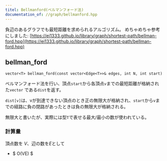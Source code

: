 ```yaml
---
titel: Bellmanford(ベルマンフォード法)
documentation_of: //graph/bellmanford.hpp
---
```


負辺のあるグラフでも最短距離を求められるアルゴリズム。
めちゃめちゃ参考にしました: [https://ei1333.github.io/library/graph/shortest-path/bellman-ford.hpp](https://ei1333.github.io/library/graph/shortest-path/bellman-ford.hpp)

## bellman_ford
```
vector<T> bellman_ford(const vector<Edge<T>>& edges, int N, int start)
```

ベルマンフォード法を行い、頂点`start`から各頂点`v`までの最短距離が格納された`vector`
である`dist`を返す。

`dist[v]`は、vが到達できない頂点のとき正の無限大が格納され、`start`から`v`までの経路に負の閉路があったときは負の無限大が格納される。

無限大と書いたが、実際には型`T`で表せる最大/最小の数が使われている。

### 計算量

頂点数を $V$、辺の数を$E$として
- $ O(VE) $

